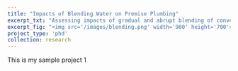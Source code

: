 ```yaml
---
title: "Impacts of Blending Water on Premise Plumbing"
excerpt_txt: "Assessing impacts of gradual and abrupt blending of conventional drinking water with advanced treated water on lead-bearing premise plumbing."
excerpt_fig: "<img src='/images/blending.png' width='900' height='700'>"
project_type: 'phd'
collection: research
---
```


This is my sample project 1
